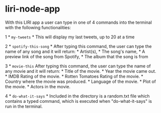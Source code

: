 # liri-node-app
With this LIRI app a user can type in one of 4 commands into the terminal with the following functionalities: 

1 * `my-tweets`
        * This will display my last tweets, up to 20 at a time
      
2 * `spotify-this-song`
        * After typing this command, the user can type the name of any song and it will return:
        * Artist(s),
        * The song's name, 
        * A preview link of the song from Spotify, 
        * The album that the song is from
        
3 * `movie-this`
      After typing this command, the user can type the name of any movie and it will return:
        * Title of the movie.
        * Year the movie came out.
        * IMDB Rating of the movie.
        * Rotten Tomatoes Rating of the movie.
        * Country where the movie was produced.
        * Language of the movie.
        * Plot of the movie.
        * Actors in the movie.

4 * `do-what-it-says`
        * Included in the directory is a random.txt file which contains a typed command, which is executed when "do-what-it-says" 
        is run in the terminal.
